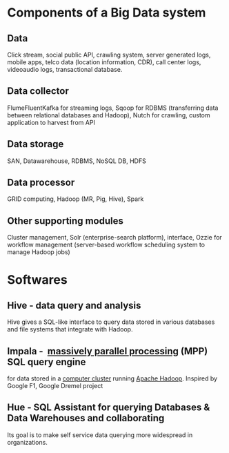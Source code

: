 # Components of a Big Data system

## Data

Click stream, social public API, crawling system, server generated logs, mobile apps, telco data (location information, CDR), call center logs, videoaudio logs, transactional database.

## Data collector

FlumeFluentKafka for streaming logs, Sqoop for RDBMS (transferring data between relational databases and Hadoop), Nutch for crawling, custom application to harvest from API

## Data storage

SAN, Datawarehouse, RDBMS, NoSQL DB, HDFS

## Data processor

GRID computing, Hadoop (MR, Pig, Hive), Spark

## Other supporting modules

Cluster management, Solr (enterprise-search platform), interface, Ozzie for workflow management (server-based workflow scheduling system to manage Hadoop jobs)

# Softwares

## Hive - data query and analysis

Hive gives a SQL-like interface to query data stored in various databases and file systems that integrate with Hadoop.

## Impala -  [massively parallel processing](httpsen.wikipedia.orgwikiMassively_parallel_processing) (MPP) SQL query engine

for data stored in a [computer cluster](httpsen.wikipedia.orgwikiComputer_cluster) running [Apache Hadoop](httpsen.wikipedia.orgwikiApache_Hadoop).
Inspired by Google F1, Google Dremel project

## Hue - SQL Assistant for querying Databases & Data Warehouses and collaborating

Its goal is to make self service data querying more widespread in organizations.

